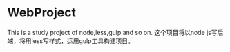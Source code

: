 # WebProject
This is a study project of node,less,gulp and so on.
这个项目将以node js写后端，将用less写样式，运用gulp工具构建项目。
